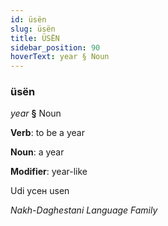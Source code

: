 ```yaml
---
id: üsën
slug: üsën
title: ÜSËN
sidebar_position: 90
hoverText: year § Noun
---
```


### üsën

*year* **§** Noun

**Verb**: to be a year

**Noun**: a year

**Modifier**: year-like

Udi усен usen 

*Nakh-Daghestani Language Family*